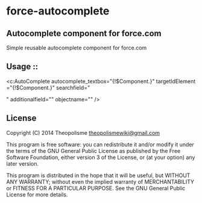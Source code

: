 force-autocomplete
==================

## Autocomplete component for force.com

Simple reusable autocomplete component for force.com

## Usage :: 
<c:AutoComplete autocomplete_textbox="{!$Component.<AutocompleteTextField>}"
                  	                targetIdElement ="{!$Component.<HiddenFieldIdToStoreRecordID>}"
                                    searchfield="<Search Field>"
                                    additionalfield="<Additional Fields>" 
                                    objectname="<Object Name>" />


## License

Copyright (C) 2014 Theopolisme <theopolismewiki@gmail.com>

This program is free software: you can redistribute it and/or modify
it under the terms of the GNU General Public License as published by
the Free Software Foundation, either version 3 of the License, or
(at your option) any later version.

This program is distributed in the hope that it will be useful,
but WITHOUT ANY WARRANTY; without even the implied warranty of
MERCHANTABILITY or FITNESS FOR A PARTICULAR PURPOSE.  See the
GNU General Public License for more details.
